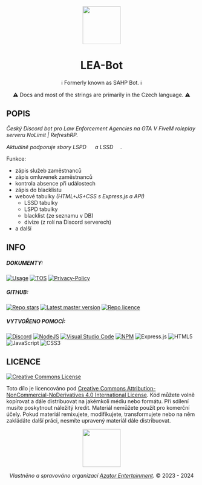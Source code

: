 <div align="center">
<img src="https://i.imgur.com/EnZErOi.png" width="100" height="100"/>

# LEA-Bot

ℹ️ Formerly known as SAHP Bot. ℹ️

⚠️ Docs and most of the strings are primarily in the Czech language. ⚠️

</div>

## POPIS

*Český Discord bot pro Law Enforcement Agencies na GTA V FiveM roleplay serveru NoLimit | RefreshRP.*

*Aktuálně podporuje sbory LSPD <img src="https://i.imgur.com/gfL0fGf.png" width="15" height="15"/> a LSSD <img src="https://i.imgur.com/X3cH2iu.png" width="15" height="15"/>.*

Funkce:
- zápis služeb zaměstnanců
- zápis omluvenek zaměstnanců
- kontrola absence při událostech
- zápis do blacklistu
- webové tabulky *(HTML+JS+CSS s Express.js a API)*
    - LSSD tabulky
    - LSPD tabulky
    - blacklist (ze seznamu v DB)
    - divize (z rolí na Discord serverech)
- a další

## INFO

##### DOKUMENTY:

[![Usage](https://img.shields.io/badge/Jak%20na%20to%3F-blue?style=for-the-badge)](/docs/usage.md) [![TOS](https://img.shields.io/badge/Podmínky%20Použití-yellow.svg?style=for-the-badge)](/docs/terms-of-use.md) [![Privacy-Policy](https://img.shields.io/badge/Zásady%20Ochrany%20Osoních%20Údajů-red.svg?style=for-the-badge)](/docs/privacy-policy.md)

##### GITHUB:

[![Repo stars](https://img.shields.io/github/stars/Azator-Entertainment/LEA-bot?style=flat&logo=github&labelColor=232121&color=457cc0&label=Hvězdy)](https://github.com/Azator-Entertainment/LEA-bot/stargazers) [![Latest master version](https://img.shields.io/github/package-json/version/Azator-Entertainment/LEA-bot?color=457cc0&label=Verze&labelColor=232121&logo=github&sort=semver&style=flat)](https://github.com/Azator-Entertainment/LEA-bot/tree/master/) [![Repo licence](https://img.shields.io/badge/CC_BY_NC_ND_4.0-457cc0?style=flat&logo=github&labelColor=232121&label=Licence)](https://github.com/Azator-Entertainment/LEA-bot/blob/master/LICENSE.md)

##### VYTVOŘENO POMOCÍ:

[![Discord](https://img.shields.io/badge/Discord-%235865F2.svg?style=for-the-badge&logo=discord&logoColor=white)]() [![NodeJS](https://img.shields.io/badge/node.js-6DA55F?style=for-the-badge&logo=node.js&logoColor=white)]() [![Visual Studio Code](https://img.shields.io/badge/Visual%20Studio%20Code-0078d7.svg?style=for-the-badge&logo=visual-studio-code&logoColor=white)]() [![NPM](https://img.shields.io/badge/NPM-%23CB3837.svg?style=for-the-badge&logo=npm&logoColor=white)]()
![Express.js](https://img.shields.io/badge/express.js-%23404d59.svg?style=for-the-badge&logo=express&logoColor=%2361DAFB) ![HTML5](https://img.shields.io/badge/html5-%23E34F26.svg?style=for-the-badge&logo=html5&logoColor=white) ![JavaScript](https://img.shields.io/badge/javascript-%23323330.svg?style=for-the-badge&logo=javascript&logoColor=%23F7DF1E) ![CSS3](https://img.shields.io/badge/css3-%231572B6.svg?style=for-the-badge&logo=css3&logoColor=white)

## LICENCE
[![Creative Commons License](https://i.creativecommons.org/l/by-nc-nd/4.0/88x31.png)](http://creativecommons.org/licenses/by-nc-nd/4.0/)

Toto dílo je licencováno pod [Creative Commons Attribution-NonCommercial-NoDerivatives 4.0 International License](http://creativecommons.org/licenses/by-nc-nd/4.0/).
Kód můžete volně kopírovat a dále distribuovat na jakémkoli médiu nebo formátu. Při sdílení musíte poskytnout náležitý kredit. Materiál nemůžete použít pro komerční účely. Pokud materiál remixujete, modifikujete, transformujete nebo na něm zakládáte další práci, nesmíte upravený materiál dále distribuovat.
<div align="center">
<img src="https://i.imgur.com/0OfsGcj.png" width="100" height="100"/>

*Vlastněno a spravováno organizací [Azator Entertainment](https://github.com/Azator-Entertainment).*
© 2023 - 2024
</div>
